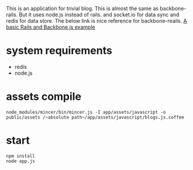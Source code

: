 This is an application for trivial blog.
This is almost the same as backbone-rails.
But it uses node.js instead of rails.
and socket.io for  data sync and redis for data store.
The below link is nice reference for backbone-reails.
[A basic Rails and Backbone.js example](http://blog.crowdint.com/2012/08/28/a-basic-rails-and-backbone-js-example.html "A basic Rails and Backbone.js example")

# system requirements

* redis
* node.js


# assets compile

```sh:command
node_modules/mincer/bin/mincer.js -I app/assets/javascript -o public/assets /~absolute path~/app/assets/javascript/blogs.js.coffee
```

# start

```sh:command
npm install
node app.js
```
